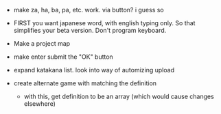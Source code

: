 - make za, ha, ba, pa, etc. work. via button? i guess so
- FIRST you want japanese word, with english typing only. So that simplifies your beta version. Don't program keyboard.
- Make a project map

- make enter submit the "OK" button
- expand katakana list. look into way of automizing upload
- create alternate game with matching the definition
  - with this, get definition to be an array (which would cause changes elsewhere)
